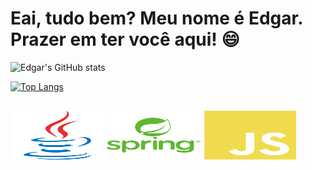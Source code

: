# Eai, tudo bem? Meu nome é Edgar. Prazer em ter você aqui! 😄

![Edgar's GitHub stats](https://github-readme-stats.vercel.app/api?username=edgarfagundes&show_icons=true&count_private=true&theme=dark&title_color=green)

[![Top Langs](https://github-readme-stats.vercel.app/api/top-langs/?username=edgarfagundes&theme=dark&langs_count=8&title_color=2&text_color)](https://github.com/edgarfagundes/github-readme-stats)

##

<div>
<img src='https://raw.githubusercontent.com/devicons/devicon/9f4f5cdb393299a81125eb5127929ea7bfe42889/icons/java/java-original.svg' width="150" 
     height="80" >
  <img src='https://raw.githubusercontent.com/devicons/devicon/9f4f5cdb393299a81125eb5127929ea7bfe42889/icons/spring/spring-original-wordmark.svg' width="150" height="80">
  <img src='https://raw.githubusercontent.com/devicons/devicon/9f4f5cdb393299a81125eb5127929ea7bfe42889/icons/javascript/javascript-plain.svg' width="150"
height="80">
     
 

</div>

